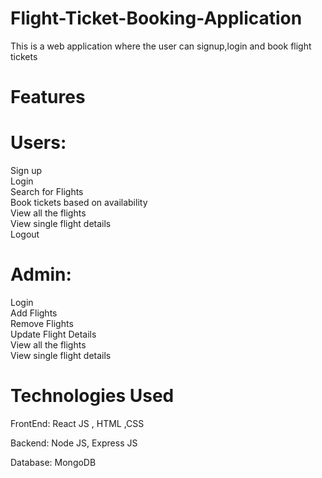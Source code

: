 # Flight-Ticket-Booking-Application
This is a web application where the user can signup,login and book flight tickets

# Features

# Users:

Sign up\
Login\
Search for Flights\
Book tickets based on availability\
View all the flights\
View single flight details\
Logout

# Admin:

Login\
Add Flights\
Remove Flights\
Update Flight Details\
View all the flights\
View single flight details

# Technologies Used

FrontEnd: React JS , HTML ,CSS

Backend: Node JS, Express JS

Database:  MongoDB
